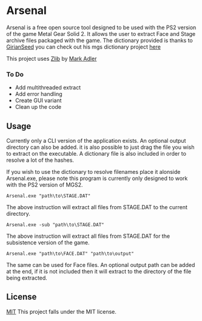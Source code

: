 
# Arsenal


Arsenal is a free open source tool designed to be used with the PS2 version of the game Metal Gear Solid 2. It allows the user to extract Face and Stage archive files packaged with the game. The dictionary provided is thanks to [GirianSeed](https://github.com/GirianSeed) you can check out his mgs dictionary project [here](https://github.com/Joy-Division/JoyDict)

This project uses [Zlib](https://github.com/madler/zlib) by [Mark Adler](https://github.com/madler)

### To Do
 - Add multithreaded extract
 - Add error handling
 - Create GUI variant
 - Clean up the code

##  Usage

Currently only a CLI version of the application exists. An optional output directory can also be added. it is also possible to just drag the file you wish to extract on the executable. A dictionary file is also included in order to resolve a lot of the hashes.

If you wish to use the dictionary to resolve filenames place it alonside Arsenal.exe, please note this program is currently only designed to work with the PS2 version of MGS2.

```
Arsenal.exe "path\to\STAGE.DAT"
```
The above instruction will extract all files from STAGE.DAT to the current directory.

```
Arsenal.exe -sub "path\to\STAGE.DAT"
```
The above instruction will extract all files from STAGE.DAT for the subsistence version of the game.

```
Arsenal.exe "path\to\FACE.DAT" "path\to\output"
```
The same can be used for Face files. An optional output path can be added at the end, if it is not included then it will extract to the directory of the file being extracted.

## License
[MIT](LICENSE.md)
This project falls under the MIT license.